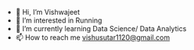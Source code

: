 - 👋 Hi, I’m Vishwajeet
- 👀 I’m interested in Running
- 🌱 I’m currently learning Data Science/ Data Analytics
- 📫 How to reach me vishusutar1120@gmail.com

